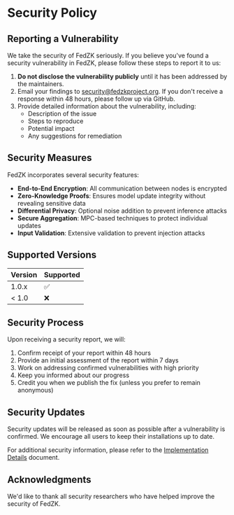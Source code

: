 # Security Policy

## Reporting a Vulnerability

We take the security of FedZK seriously. If you believe you've found a security vulnerability in FedZK, please follow these steps to report it to us:

1. **Do not disclose the vulnerability publicly** until it has been addressed by the maintainers.
2. Email your findings to security@fedzkproject.org. If you don't receive a response within 48 hours, please follow up via GitHub.
3. Provide detailed information about the vulnerability, including:
   - Description of the issue
   - Steps to reproduce
   - Potential impact
   - Any suggestions for remediation

## Security Measures

FedZK incorporates several security features:

- **End-to-End Encryption**: All communication between nodes is encrypted
- **Zero-Knowledge Proofs**: Ensures model update integrity without revealing sensitive data
- **Differential Privacy**: Optional noise addition to prevent inference attacks
- **Secure Aggregation**: MPC-based techniques to protect individual updates
- **Input Validation**: Extensive validation to prevent injection attacks

## Supported Versions

| Version | Supported          |
| ------- | ------------------ |
| 1.0.x   | :white_check_mark: |
| < 1.0   | :x:                |

## Security Process

Upon receiving a security report, we will:

1. Confirm receipt of your report within 48 hours
2. Provide an initial assessment of the report within 7 days
3. Work on addressing confirmed vulnerabilities with high priority
4. Keep you informed about our progress
5. Credit you when we publish the fix (unless you prefer to remain anonymous)

## Security Updates

Security updates will be released as soon as possible after a vulnerability is confirmed. We encourage all users to keep their installations up to date.

For additional security information, please refer to the [Implementation Details](../implementation_details.md) document.

## Acknowledgments

We'd like to thank all security researchers who have helped improve the security of FedZK. 